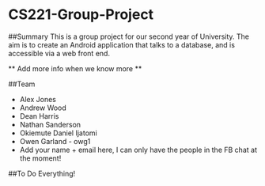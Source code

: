 CS221-Group-Project
===================

##Summary
This is a group project for our second year of University. The aim is to create an Android application that talks to a database, and is accessible via a web front end. 

** Add more info when we know more **

##Team

* Alex Jones
* Andrew Wood
* Dean Harris
* Nathan Sanderson
* Okiemute Daniel Ijatomi
* Owen Garland - owg1
* Add your name + email here, I can only have the people in the FB chat at the moment!

##To Do
Everything!
